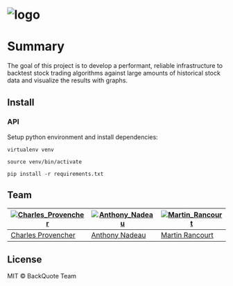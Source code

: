 # ![logo](https://avatars2.githubusercontent.com/u/25215892?v=3)

# Summary
The goal of this project is to develop a performant, reliable infrastructure to backtest stock trading algorithms against large amounts of historical stock data and visualize the results with graphs. 

## Install

### API

Setup python environment and install dependencies:

```
virtualenv venv

source venv/bin/activate

pip install -r requirements.txt
```

## Team

[![Charles_Provencher](https://avatars0.githubusercontent.com/u/9503902?v=3&s=144)](https://github.com/cprovencher) | [![Anthony_Nadeau](https://avatars3.githubusercontent.com/u/15678424?v=3&s=144)](https://github.com/anadeau1) | [![Martin_Rancourt](https://avatars2.githubusercontent.com/u/2197856?v=3&s=144)](https://github.com/account)
---|---|---
[Charles Provencher](https://github.com/cprovencher) | [Anthony Nadeau](https://github.com/anadeau1) | [Martin Rancourt](https://github.com/mrancourt)


## License

MIT © BackQuote Team
